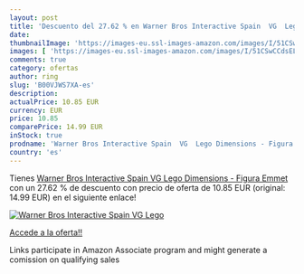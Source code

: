 ```yaml
---
layout: post
title: 'Descuento del 27.62 % en Warner Bros Interactive Spain  VG  Lego '
date: 
thumbnailImage: 'https://images-eu.ssl-images-amazon.com/images/I/51CSwCCdsEL._SL200_.jpg'
images: [ 'https://images-eu.ssl-images-amazon.com/images/I/51CSwCCdsEL._SL200_.jpg' ]
comments: true
category: ofertas
author: ring
slug: 'B00VJWS7XA-es'
description:
actualPrice: 10.85 EUR
currency: EUR
price: 10.85
comparePrice: 14.99 EUR
inStock: true
prodname: 'Warner Bros Interactive Spain  VG  Lego Dimensions - Figura Emmet'
country: 'es'
---
```


Tienes [Warner Bros Interactive Spain  VG  Lego Dimensions - Figura Emmet](https://www.amazon.es/dp/B00VJWS7XA/?tag=tolees-21) con un 27.62 % de descuento con precio de oferta de 10.85 EUR (original: 14.99 EUR) en el siguiente enlace!

[![Warner Bros Interactive Spain  VG  Lego ](https://images-eu.ssl-images-amazon.com/images/I/51CSwCCdsEL._SL200_.jpg)](https://www.amazon.es/dp/B00VJWS7XA/?tag=tolees-21)

[Accede a la oferta!!](https://www.amazon.es/dp/B00VJWS7XA/?tag=tolees-21)

Links participate in Amazon Associate program and might generate a comission on qualifying sales


